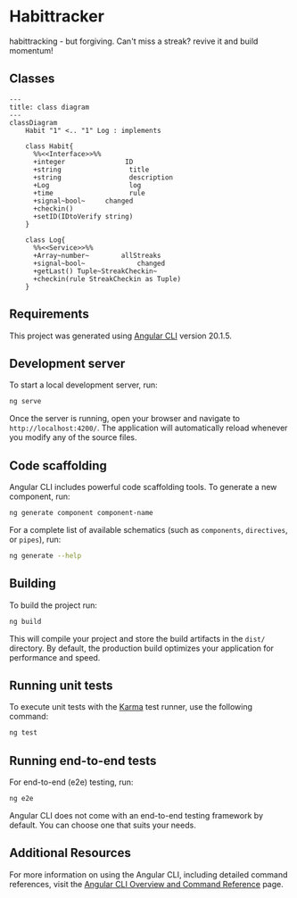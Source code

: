 # Habittracker
habittracking - but forgiving. Can't miss a streak? revive it and build momentum!

## Classes
```mermaid
---
title: class diagram
---
classDiagram
    Habit "1" <.. "1" Log : implements

    class Habit{ 
      %%<<Interface>>%%
      +integer               ID
      +string                 title
      +string                 description
      +Log                    log
      +time                   rule
      +signal~bool~     changed 
      +checkin()
      +setID(IDtoVerify string)
    } 

    class Log{ 
      %%<<Service>>%%
      +Array~number~        allStreaks
      +signal~bool~             changed 
      +getLast() Tuple~StreakCheckin~
      +checkin(rule StreakCheckin as Tuple)
    }
```

## Requirements

This project was generated using [Angular CLI](https://github.com/angular/angular-cli) version 20.1.5.

## Development server

To start a local development server, run:

```bash
ng serve
```

Once the server is running, open your browser and navigate to `http://localhost:4200/`. The application will automatically reload whenever you modify any of the source files.

## Code scaffolding

Angular CLI includes powerful code scaffolding tools. To generate a new component, run:

```bash
ng generate component component-name
```

For a complete list of available schematics (such as `components`, `directives`, or `pipes`), run:

```bash
ng generate --help
```

## Building

To build the project run:

```bash
ng build
```

This will compile your project and store the build artifacts in the `dist/` directory. By default, the production build optimizes your application for performance and speed.

## Running unit tests

To execute unit tests with the [Karma](https://karma-runner.github.io) test runner, use the following command:

```bash
ng test
```

## Running end-to-end tests

For end-to-end (e2e) testing, run:

```bash
ng e2e
```

Angular CLI does not come with an end-to-end testing framework by default. You can choose one that suits your needs.

## Additional Resources

For more information on using the Angular CLI, including detailed command references, visit the [Angular CLI Overview and Command Reference](https://angular.dev/tools/cli) page.

